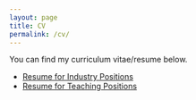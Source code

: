 ```yaml
---
layout: page
title: CV
permalink: /cv/
---
```






You can find my curriculum vitae/resume below.
<ul>
	<!-- 
	<li><a href="long_cv.pdf">CV</a> (4 pages)</li>
	<li><a href="two_page.pdf">Long resume</a> (2 pages)</li> 
	--> 
	<li><a href="JawadEfaj_Job_Resume.pdf">Resume for Industry Positions</a> </li>
	<li><a href="JawadEfaj_Teaching_Resume.pdf">Resume for Teaching Positions</a></li>
</ul>